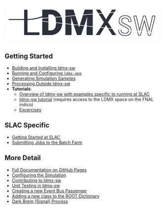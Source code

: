 <p align="center">
    <img src="https://github.com/LDMX-Software/ldmx-software.github.io/blob/master/img/ldmx_logo_dark.png" width="500">
</p>

## Getting Started
* [Building and Installing ldmx-sw](https://github.com/LDMX-Software/ldmx-sw/wiki/Building-ldmx%E2%80%90sw)
* [Running and Configuring `ldmx-app`](https://github.com/LDMX-Software/ldmx-sw/wiki/Running-and-configuring-ldmx-app)
* [Generating Simulation Samples](https://github.com/LDMX-Software/ldmx-sw/wiki/Generating-Simulation-Samples)
* [Processing Outside ldmx-sw](https://github.com/LDMX-Software/ldmx-sw/wiki/Processing-Outside-of-ldmx-sw)
* __Tutorials__:
    * [Overview of ldmx-sw with examples specific to running at SLAC](https://tinyurl.com/y9lzvzwv)
    * [ldmx-sw tutorial](https://tinyurl.com/yd4w4vtf) (requires access to the LDMX space on the FNAL indico)
    * [Excercises](https://github.com/LDMX-Software/ldmx-sw/wiki/Startup-Exercises)

## SLAC Specific
* [Getting Started at SLAC](https://github.com/LDMX-Software/ldmx-sw/wiki/Getting-Started-with-ldmx-sw-at-SLAC)
* [Submitting Jobs to the Batch Farm](https://github.com/LDMX-Software/ldmx-sw/wiki/Submitting-Jobs-to-the-Batch-Farm)

## More Detail
* [Full Documentation on GitHub Pages](https://ldmx-software.github.io/)
* [Configuring the Simulation](https://github.com/LDMX-Software/ldmx-sw/wiki/Configuring-the-Simulation)
* [Contributing to ldmx-sw](https://github.com/LDMX-Software/ldmx-sw/wiki/Contributing-to-ldmx-sw)
* [Unit Testing in ldmx-sw](https://github.com/LDMX-Software/ldmx-sw/wiki/Unit-Testing-in-ldmx-sw)
* [Creating a new Event Bus Passenger](https://github.com/LDMX-Software/ldmx-sw/wiki/Creating-a-new-Event-Bus-Object)
* [Adding a new class to the ROOT Dictionary](https://github.com/LDMX-Software/ldmx-sw/wiki/Adding-a-new-class-to-the-ldmx-framework-ROOT-dictionary)
* [Dark Brem (Signal) Process](https://github.com/LDMX-Software/ldmx-sw/wiki/Dark-Brem-(Signal)-Process)

